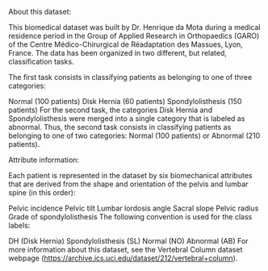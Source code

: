 About this dataset:

This biomedical dataset was built by Dr. Henrique da Mota during a medical residence period in the Group of Applied Research in Orthopaedics (GARO) of the Centre Médico-Chirurgical de Réadaptation des Massues, Lyon, France. The data has been organized in two different, but related, classification tasks.

The first task consists in classifying patients as belonging to one of three categories:

Normal (100 patients)
Disk Hernia (60 patients)
Spondylolisthesis (150 patients)
For the second task, the categories Disk Hernia and Spondylolisthesis were merged into a single category that is labeled as abnormal. Thus, the second task consists in classifying patients as belonging to one of two categories: Normal (100 patients) or Abnormal (210 patients).

Attribute information:

Each patient is represented in the dataset by six biomechanical attributes that are derived from the shape and orientation of the pelvis and lumbar spine (in this order):

Pelvic incidence
Pelvic tilt
Lumbar lordosis angle
Sacral slope
Pelvic radius
Grade of spondylolisthesis
The following convention is used for the class labels:

DH (Disk Hernia)
Spondylolisthesis (SL)
Normal (NO)
Abnormal (AB)
For more information about this dataset, see the Vertebral Column dataset webpage (https://archive.ics.uci.edu/dataset/212/vertebral+column).
